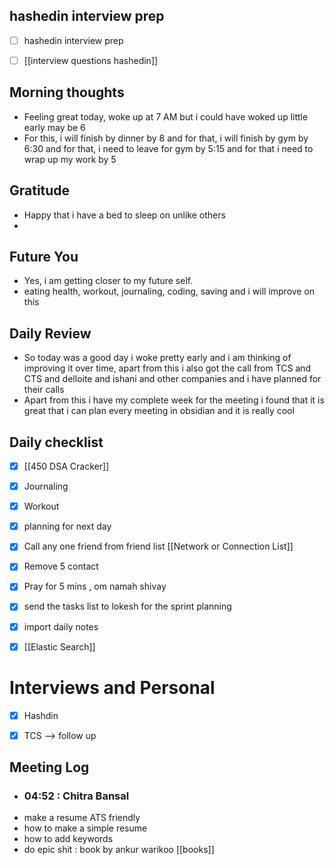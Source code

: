 ## hashedin interview prep
- [ ] hashedin interview prep 
- [ ] [[interview questions hashedin]]


## Morning thoughts
- Feeling great today, woke up at 7 AM but i could have woked up little early may be 6 
- For this, i will finish by dinner by 8 and for that, i will finish by gym by 6:30 and for that, i need to leave for gym by 5:15 and for that i need to wrap up my work by 5

## Gratitude
- Happy that i have a bed to sleep on unlike others
- 
## Future You
- Yes, i am getting closer to my future self.
- eating health, workout, journaling, coding, saving and i will improve on this 

## Daily Review  
- So today was a good day i woke pretty early and i am thinking of improving it over time, apart from this i also got the call from TCS and CTS and delloite and ishani and other companies and i have planned for their calls
- Apart from this i have my complete week for the meeting i found that it is great that i can plan every meeting in obsidian and it is really cool

## Daily checklist
- [x] [[450 DSA Cracker]]
- [x] Journaling
- [x] Workout
- [x] planning for next day
- [x] Call any one friend from friend list [[Network or Connection List]]
- [x] Remove 5 contact
- [x] Pray for 5 mins , om namah shivay
- [x] send the tasks list to lokesh for the sprint planning
- [x] import daily notes 
- [x] [[Elastic Search]]








# Interviews and Personal
- [x] Hashdin
- [x] TCS --> follow up 




## Meeting Log
- ### 04:52 : Chitra Bansal
-  make a resume ATS friendly 
- how to make a simple resume
- how to add keywords 
- do epic shit : book by ankur warikoo [[books]]

